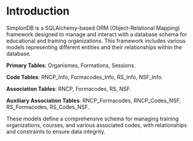 # Introduction

SimplonDB is a SQLAlchemy-based ORM (Object-Relational Mapping) framework designed to manage and interact with a database schema for educational and training organizations. This framework includes various models representing different entities and their relationships within the database.


**Primary Tables**: Organismes, Formations, Sessions.

**Code Tables**: RNCP_Info, Formacodes_Info, RS_Info, NSF_Info.

**Association Tables**: RNCP, Formacodes, RS, NSF.

**Auxiliary Association Tables**: RNCP_Formacodes, RNCP_Codes_NSF, RS_Formacodes, RS_Codes_NSF.

These models define a comprehensive schema for managing training organizations, courses, and various associated codes, with relationships and constraints to ensure data integrity.
